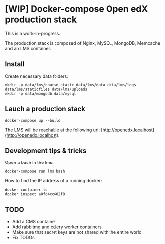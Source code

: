 # [WIP] Docker-compose Open edX production stack

This is a work-in-progress.

The production stack is composed of Nginx, MySQL, MongoDB, Memcache and an LMS container.

## Install

Create necessary data folders:

    mkdir -p data/lms/course_static data/lms/data data/lms/logs data/lms/staticfiles data/lms/uploads
    mkdir -p data/mongodb data/mysql

## Lauch a production stack

    docker-compose up --build

The LMS will be reachable at the following url: [http://openedx.localhost](http://openedx.localhost).

## Development tips & tricks

Open a bash in the lms:

    docker-compose run lms bash

How to find the IP address of a running docker:

    docker container ls
    docker inspect a0fc4cc602f8

## TODO

- Add a CMS container
- Add rabbitmq and celery worker containers
- Make sure that secret keys are not shared with the entire world
- Fix TODOs
